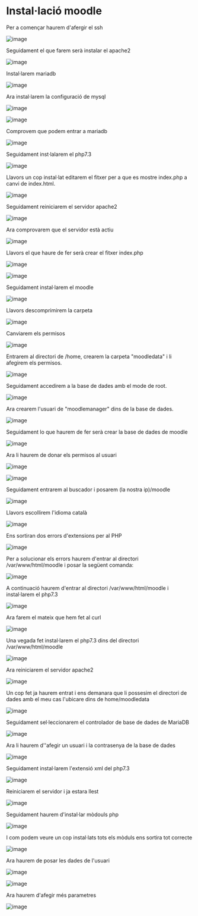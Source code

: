 # Instal·lació moodle

Per a començar haurem d'afergir el ssh

![image](https://user-images.githubusercontent.com/104194787/203824274-fd62dc35-e871-45dc-acc6-1bc5cbba4601.png)

Seguidament el que farem serà instalar el apache2

![image](https://user-images.githubusercontent.com/104194787/203826244-03deed88-4c73-4911-be4a-31f152a799b8.png)

Instal·larem mariadb

![image](https://user-images.githubusercontent.com/104194787/203828883-94047302-eca3-444b-abf6-1edb0d67dca3.png)

Ara instal·larem la configuració de mysql

![image](https://user-images.githubusercontent.com/104194787/203829044-413cea1b-9025-49b2-8778-dd1e240f279e.png)

![image](https://user-images.githubusercontent.com/104194787/203829255-4f6e9ea9-dace-4966-aae0-2f61e8874bf1.png)

Comprovem que podem entrar a mariadb

![image](https://user-images.githubusercontent.com/104194787/203829505-85769915-2306-4846-9830-08a7491055e7.png)

Seguidament inst·lalarem el php7.3

![image](https://user-images.githubusercontent.com/104194787/205083138-878c8e75-dfb8-40bf-998b-ffbd38767731.png)

Llavors un cop instal·lat editarem el fitxer per a que es mostre index.php a canvi de index.html.

![image](https://user-images.githubusercontent.com/104194787/203830357-41550f08-b804-482e-bf19-09abe8a38cb7.png)

Seguidament reiniciarem el servidor apache2

![image](https://user-images.githubusercontent.com/104194787/203830529-d061e937-2c5b-4767-aab5-35f474ac4d16.png)

Ara comprovarem que el servidor està actiu

![image](https://user-images.githubusercontent.com/104194787/203830644-cea8b388-343f-46bd-99e5-01c2ff935665.png)

Llavors el que haure de fer serà crear el fitxer index.php

![image](https://user-images.githubusercontent.com/104194787/203830863-2bb81af0-3eac-4df9-8c80-d22ba5281646.png)

![image](https://user-images.githubusercontent.com/104194787/203831054-27d025fe-75b9-45b2-9a12-795054efb80e.png)

Seguidament instal·larem el moodle

![image](https://user-images.githubusercontent.com/104194787/203825041-658851f7-911d-459f-8373-f1ec01fdf778.png)

Llavors descomprimirem la carpeta

![image](https://user-images.githubusercontent.com/104194787/203831654-7f920b39-0965-4b81-ab26-0a9607b34722.png)

Canviarem els permisos

![image](https://user-images.githubusercontent.com/104194787/203831808-84422c65-2502-411d-9fff-c27b04f69ca8.png)

Entrarem al directori de /home, crearem la carpeta "moodledata" i li afegirem els permisos.

![image](https://user-images.githubusercontent.com/104194787/203832227-d41d9beb-fda7-4f40-a375-017bd0877bd1.png)

Seguidament accedirem a la base de dades amb el mode de root.

![image](https://user-images.githubusercontent.com/104194787/203832884-0179948d-fc81-4a53-ac97-1518934891d6.png)

Ara crearem l'usuari de "moodlemanager" dins de la base de dades.

![image](https://user-images.githubusercontent.com/104194787/203833375-839405b2-bdd1-4905-b358-e7c0e2f3c010.png)

Seguidament lo que haurem de fer serà crear la base de dades de moodle

![image](https://user-images.githubusercontent.com/104194787/203833463-d4029bc7-ca23-4a4c-9ece-af1f3857dbb6.png)

Ara li haurem de donar els permisos al usuari

![image](https://user-images.githubusercontent.com/104194787/203833718-e9842ea8-348f-499f-9406-725b5e63aed5.png)

![image](https://user-images.githubusercontent.com/104194787/203833848-a9a2d6e5-829b-4434-afe1-6f1153eaf0e6.png)

Seguidament entrarem al buscador i posarem (la nostra ip)/moodle

![image](https://user-images.githubusercontent.com/104194787/204021266-7f9c42f6-9c41-4564-ad4a-031758dd3fc6.png)

Llavors escollirem l'idioma català

![image](https://user-images.githubusercontent.com/104194787/205074962-5825650b-5c12-4b1d-ac65-7c9412bad06b.png)

Ens sortiran dos errors d'extensions per al PHP

![image](https://user-images.githubusercontent.com/104194787/205075294-f44832bb-9361-4386-8031-e962a52630a8.png)

Per a solucionar els errors haurem d'entrar al directori /var/www/html/moodle i posar la següent comanda:

![image](https://user-images.githubusercontent.com/104194787/205076133-7758d204-4981-4cd6-ab83-151b6b9606f0.png)

A continuació haurem d'entrar al directori /var/www/html/moodle i instal·larem el php7.3

![image](https://user-images.githubusercontent.com/104194787/205077470-ac6fbed8-cbf8-4da3-b299-a1e68789c5cd.png)

Ara farem el mateix que hem fet al curl

![image](https://user-images.githubusercontent.com/104194787/205077709-7f717a13-8b0d-4d68-be1a-f90f140ed5ad.png)

Una vegada fet instal·larem el php7.3 dins del directori /var/www/html/moodle

![image](https://user-images.githubusercontent.com/104194787/205078042-827df7de-6ecb-430b-9813-35c9225e9b30.png)

Ara reiniciarem el servidor apache2

![image](https://user-images.githubusercontent.com/104194787/205078299-b0a4afca-58d0-4ae2-b421-041dea4b6f11.png)

Un cop fet ja haurem entrat i ens demanara que li possesim el directori de dades amb el meu cas l'ubicare dins de home/moodledata

![image](https://user-images.githubusercontent.com/104194787/205079024-75c30000-0743-4fd3-9144-e1517c64a41b.png)

Seguidament sel·leccionarem el controlador de base de dades de MariaDB

![image](https://user-images.githubusercontent.com/104194787/205079214-adad6265-6b8e-485a-8010-74e26cbb7507.png)

Ara li haurem d''afegir un usuari i la contrasenya de la base de dades

![image](https://user-images.githubusercontent.com/104194787/205080335-d75e91d9-e603-4727-a6e3-0e6cbb37b1a1.png)

Seguidament instal·larem l'extensió xml del php7.3

![image](https://user-images.githubusercontent.com/104194787/205085741-a2ef424a-0537-4bf7-af7d-4d54db25a59f.png)

Reiniciarem el servidor i ja estara llest

![image](https://user-images.githubusercontent.com/104194787/205085926-81d2e805-864a-433b-b78b-5ef435377b42.png)

Seguidament haurem d'instal·lar mòdouls php

![image](https://user-images.githubusercontent.com/104194787/205086627-db7be31f-8d9f-4fb1-8242-a7b2fc147661.png)

I com podem veure un cop instal·lats tots els mòduls ens sortira tot correcte

![image](https://user-images.githubusercontent.com/104194787/205086917-fae580cb-7694-4709-9e6d-e79d6192e163.png)

Ara haurem de posar les dades de l'usuari

![image](https://user-images.githubusercontent.com/104194787/205089434-5289e9ea-e7da-4a64-a5c2-9a69a580bb9c.png)

![image](https://user-images.githubusercontent.com/104194787/205089898-4e488d14-1a29-4d7e-99ec-40618b2f98cf.png)

Ara haurem d'afegir més parametres

![image](https://user-images.githubusercontent.com/104194787/205090807-7829cfa9-18b3-49cb-8254-b23745a5ed5d.png)
